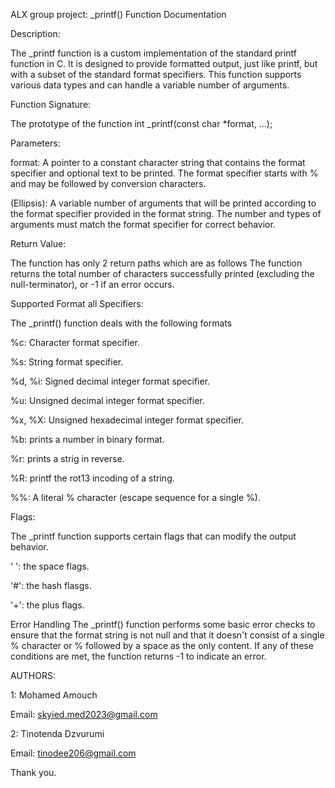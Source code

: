 ALX group project: _printf() Function Documentation

Description:

The _printf function is a custom implementation of the standard printf function in C. It is designed to provide formatted output, just like printf, but with a subset of the standard format specifiers. This function supports various data types and can handle a variable number of arguments.

Function Signature:

The prototype of the function
int _printf(const char *format, ...);

Parameters:

format: A pointer to a constant character string that contains the format specifier and optional text to be printed.
The format specifier starts with % and may be followed by conversion characters.

 (Ellipsis): A variable number of arguments that will be printed according to the format specifier provided in the format string.
 The number and types of arguments must match the format specifier for correct behavior.

Return Value:

The function has only 2 return paths which are as follows
The function returns the total number of characters successfully printed (excluding the null-terminator), or -1 if an error occurs.

Supported Format all Specifiers:

The _printf() function deals with the following formats

%c: Character format specifier.

%s: String format specifier.

%d, %i: Signed decimal integer format specifier.

%u: Unsigned decimal integer format specifier.

%x, %X: Unsigned hexadecimal integer format specifier.

%b: prints a number in binary format.

%r: prints a strig in reverse.

%R: printf the rot13 incoding of a string.

%%: A literal % character (escape sequence for a single %).

Flags:

The _printf function supports certain flags that can modify the output behavior.

' ': the space flags.

'#': the hash flasgs.

'+': the plus flags.

Error Handling
The _printf() function performs some basic error checks to ensure that the format string is not null and that it doesn't consist of a single % character or % followed by a space as the only content. If any of these conditions are met, the function returns -1 to indicate an error.

AUTHORS:

1: Mohamed Amouch

Email: skyied.med2023@gmail.com

2: Tinotenda Dzvurumi 

Email: tinodee206@gmail.com

Thank you.
